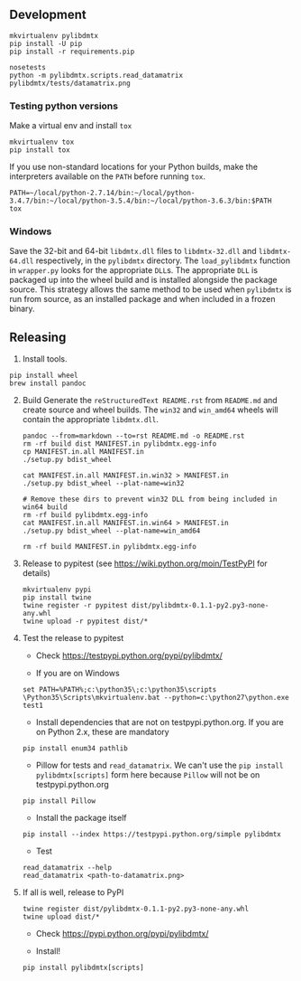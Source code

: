 ## Development

```
mkvirtualenv pylibdmtx
pip install -U pip
pip install -r requirements.pip

nosetests
python -m pylibdmtx.scripts.read_datamatrix pylibdmtx/tests/datamatrix.png
```

### Testing python versions

Make a virtual env and install `tox`

```
mkvirtualenv tox
pip install tox
```

If you use non-standard locations for your Python builds, make the interpreters available on the `PATH` before running `tox`.

```
PATH=~/local/python-2.7.14/bin:~/local/python-3.4.7/bin:~/local/python-3.5.4/bin:~/local/python-3.6.3/bin:$PATH
tox
```

### Windows

Save the 32-bit and 64-bit `libdmtx.dll` files to `libdmtx-32.dll` and
`libdmtx-64.dll` respectively, in the `pylibdmtx` directory.
The `load_pylibdmtx` function in `wrapper.py` looks for the appropriate `DLL`s.
The appropriate `DLL` is packaged up into the wheel build and is installed
alongside the package source. This strategy allows the same method to be used
when `pylibdmtx` is run from source, as an installed package and when included
in a frozen binary.

## Releasing

1. Install tools.

```
pip install wheel
brew install pandoc
```

2. Build
    Generate the `reStructuredText README.rst` from `README.md` and create
    source and wheel builds. The `win32` and `win_amd64` wheels will contain the
    appropriate `libdmtx.dll`.

    ```
    pandoc --from=markdown --to=rst README.md -o README.rst
    rm -rf build dist MANIFEST.in pylibdmtx.egg-info
    cp MANIFEST.in.all MANIFEST.in
    ./setup.py bdist_wheel

    cat MANIFEST.in.all MANIFEST.in.win32 > MANIFEST.in
    ./setup.py bdist_wheel --plat-name=win32

    # Remove these dirs to prevent win32 DLL from being included in win64 build
    rm -rf build pylibdmtx.egg-info
    cat MANIFEST.in.all MANIFEST.in.win64 > MANIFEST.in
    ./setup.py bdist_wheel --plat-name=win_amd64

    rm -rf build MANIFEST.in pylibdmtx.egg-info
    ```

3. Release to pypitest (see https://wiki.python.org/moin/TestPyPI for details)

    ```
    mkvirtualenv pypi
    pip install twine
    twine register -r pypitest dist/pylibdmtx-0.1.1-py2.py3-none-any.whl
    twine upload -r pypitest dist/*
    ```

4. Test the release to pypitest

    * Check https://testpypi.python.org/pypi/pylibdmtx/

    * If you are on Windows

    ```
    set PATH=%PATH%;c:\python35\;c:\python35\scripts
    \Python35\Scripts\mkvirtualenv.bat --python=c:\python27\python.exe test1
    ```

    * Install dependencies that are not on testpypi.python.org.
    If you are on Python 2.x, these are mandatory

    ```
    pip install enum34 pathlib
    ```

    * Pillow for tests and `read_datamatrix`. We can't use the
    `pip install pylibdmtx[scripts]` form here because `Pillow` will not be
    on testpypi.python.org

    ```
    pip install Pillow
    ```

    * Install the package itself

    ```
    pip install --index https://testpypi.python.org/simple pylibdmtx
    ```

    * Test

    ```
    read_datamatrix --help
    read_datamatrix <path-to-datamatrix.png>
    ```

5. If all is well, release to PyPI

    ```
    twine register dist/pylibdmtx-0.1.1-py2.py3-none-any.whl
    twine upload dist/*
    ```

    * Check https://pypi.python.org/pypi/pylibdmtx/

    * Install!

    ```
    pip install pylibdmtx[scripts]
    ```
